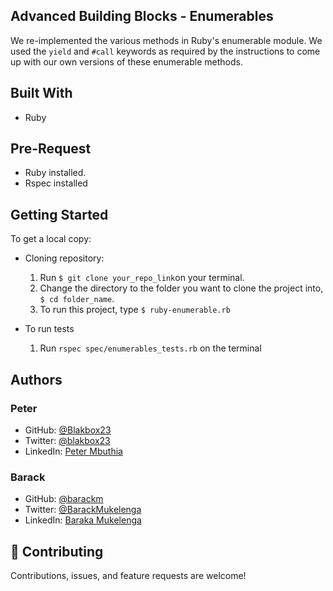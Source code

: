## Advanced Building Blocks - Enumerables
We re-implemented the various methods in Ruby's enumerable module.
We used the `yield` and `#call` keywords as required by the instructions to come up with our own versions of these enumerable methods.

## Built With
- Ruby


## Pre-Request
- Ruby installed.
- Rspec installed

## Getting Started
To get a local copy:

- Cloning repository:

    1. Run `$ git clone your_repo_link`on your terminal.
    2. Change the directory to the folder you want to clone the project into, `$ cd folder_name`.
    3. To run this project, type `$ ruby-enumerable.rb` 

- To run tests
    1. Run `rspec spec/enumerables_tests.rb` on the terminal
    
## Authors

### Peter
- GitHub: [@Blakbox23](https://github.com/blakbox23)
- Twitter: [@blakbox23](https://twitter.com/blakbox23)
- LinkedIn: [Peter Mbuthia](https://www.linkedin.com/in/peter-mbuthia-b15791182/)

### Barack
- GitHub: [@barackm](https://github.com/barackm/)
- Twitter: [@BarackMukelenga](https://twitter.com/BarackMukelenga)
- LinkedIn: [Baraka Mukelenga](https://www.linkedin.com/in/baraka-mukelenga/)

## 🤝 Contributing

Contributions, issues, and feature requests are welcome!

